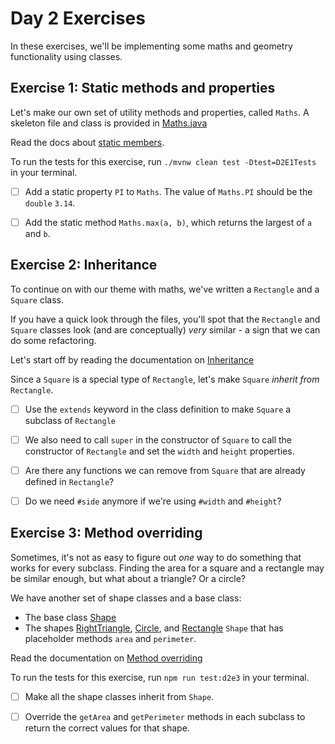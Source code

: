 # Day 2 Exercises

In these exercises, we'll be implementing some maths and geometry functionality
using classes.

## Exercise 1: Static methods and properties

Let's make our own set of utility methods and properties, called `Maths`. A
skeleton file and class is provided in [Maths.java](../src/main/java/com/corndel/exercises/Maths.java)

Read the docs about
[static members](https://tech-docs.corndel.com/java/static-members.html).

To run the tests for this exercise, run `./mvnw clean test -Dtest=D2E1Tests` in your terminal.

- [ ] Add a static property `PI` to `Maths`. The value of `Maths.PI` should be
      the `double` `3.14`.

- [ ] Add the static method `Maths.max(a, b)`, which returns the largest of `a`
      and `b`.

## Exercise 2: Inheritance

To continue on with our theme with maths, we've written a `Rectangle` and a
`Square` class.

If you have a quick look through the files, you'll spot that the `Rectangle` and
`Square` classes look (and are conceptually) _very_ similar - a sign that we can
do some refactoring.

Let's start off by reading the documentation on
[Inheritance](https://tech-docs.corndel.com/java/inheritance.html)

Since a `Square` is a special type of `Rectangle`, let's make `Square` _inherit
from_ `Rectangle`.

- [ ] Use the `extends` keyword in the class definition to make `Square` a
      subclass of `Rectangle`

- [ ] We also need to call `super` in the constructor of `Square` to call the
      constructor of `Rectangle` and set the `width` and `height` properties.

- [ ] Are there any functions we can remove from `Square` that are already
      defined in `Rectangle`?

- [ ] Do we need `#side` anymore if we're using `#width` and `#height`?

## Exercise 3: Method overriding

Sometimes, it's not as easy to figure out _one_ way to do something that works
for every subclass. Finding the area for a square and a rectangle may be similar
enough, but what about a triangle? Or a circle?

We have another set of shape classes and a base class:

- The base class [Shape](../src/main/java/com/corndel/exercises/Shape.java)
- The shapes [RightTriangle](../src/main/java/com/corndel/exercises/RightTriangle.java), [Circle](../src/main/java/com/corndel/exercises/Circle.java), and [Rectangle](../src/main/java/com/corndel/exercises/Rectangle.java)
`Shape` that has placeholder methods `area` and `perimeter`.

Read the documentation on
[Method overriding](https://tech-docs.corndel.com/java/method-overriding.html)

To run the tests for this exercise, run `npm run test:d2e3` in your terminal.

- [ ] Make all the shape classes inherit from `Shape`.

- [ ] Override the `getArea` and `getPerimeter` methods in each subclass to
      return the correct values for that shape.
